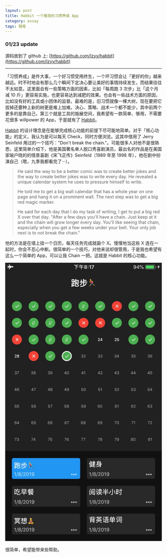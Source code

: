 ```yaml
---
layout: post
title: Habbit 一个极简的习惯养成 App
category: essay
tags: 随笔
---
```


### 01/23 update

源码放到了 github 上: [https://github.com/lzyy/habbit](https://github.com/lzyy/habbit)

---

「习惯养成」是件大事，一个好习惯受用终生，一个坏习惯会让「更好的你」越来越远。时不时地会有那么几个瞬间下定决心要让美好的事情持续发生，而结果往往不太如意。这里面会有一些策略方面的因素，比如「每周跑 3 次步」比「这个月减 10 斤」更容易实施，也更容易达到减肥的效果。也会有一些战术方面的原因，比如没有好的工具或小团体的监督。最难的是，旧习惯就像一棵大树，现在要把它拔掉还要种上新的树更是难上加难。决心、策略、战术一个都不能少，其中前两个更多的是靠自己，第三个就是工具的施展空间，我希望有一款简单、够用，不需要花很多 willpower 的 App，于是就有了 [Habbit](http://habbit.life/)。

[Habbit](http://habbit.life/) 的设计理念是在能够完成核心功能的前提下尽可能地简单。对于「核心功能」的定义，我认为是可以每天 Check，同时方便浏览。这其中借用了 Jerry Seinfeld 用过的一个技巧："Don't break the chain."。可能很多人对他不是很熟悉，这里简单介绍下，他是美国著名单人脱口秀喜剧演员，最出名的作品是在美国家喻户晓的的情景喜剧《宋飞正传》Seinfeld（1989 年至 1998 年），他在剧中扮演自己（嗯，九季我都看完了···）。

> He said the way to be a better comic was to create better jokes and the way to create better jokes was to write every day. He revealed a unique calendar system he uses to pressure himself to write.
>
> He told me to get a big wall calendar that has a whole year on one page and hang it on a prominent wall. The next step was to get a big red magic marker.
>
> He said for each day that I do my task of writing, I get to put a big red X over that day. "After a few days you'll have a chain. Just keep at it and the chain will grow longer every day. You'll like seeing that chain, especially when you get a few weeks under your belt. Your only job next is to not break the chain."

他的方法是在墙上挂一个日历，每天任务完成就画个 X。慢慢地当这些 X 连在一起时，你会不忍心中断。很简单的一个技巧，对他来说却很管用，于是我也希望有这么一个简单的 App，可以让我 Chain 一把。这就是 Habbit 的核心功能。

[![](/image/habbit-screenshot.jpg)](http://habbit.life/)

很简单，希望能带来些帮助。
